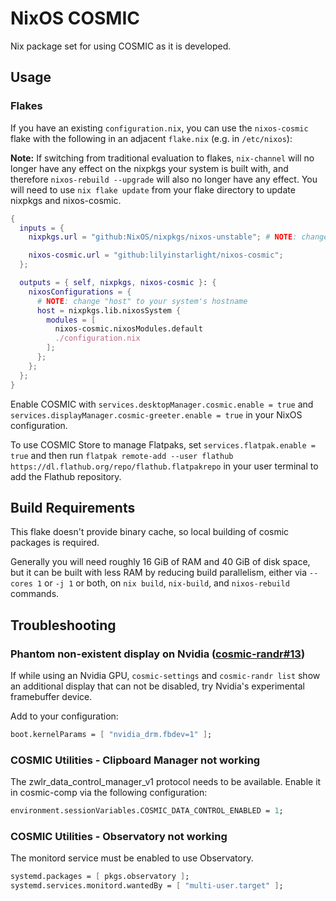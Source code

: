 # NixOS COSMIC

Nix package set for using COSMIC as it is developed.

## Usage

### Flakes

If you have an existing `configuration.nix`, you can use the `nixos-cosmic` flake with the following in an adjacent `flake.nix` (e.g. in `/etc/nixos`):

**Note:** If switching from traditional evaluation to flakes, `nix-channel` will no longer have any effect on the nixpkgs your system is built with, and therefore `nixos-rebuild --upgrade` will also no longer have any effect. You will need to use `nix flake update` from your flake directory to update nixpkgs and nixos-cosmic.

```nix
{
  inputs = {
    nixpkgs.url = "github:NixOS/nixpkgs/nixos-unstable"; # NOTE: change "nixos-unstable" to "nixos-25.05" for stable channel

    nixos-cosmic.url = "github:lilyinstarlight/nixos-cosmic";
  };

  outputs = { self, nixpkgs, nixos-cosmic }: {
    nixosConfigurations = {
      # NOTE: change "host" to your system's hostname
      host = nixpkgs.lib.nixosSystem {
        modules = [
          nixos-cosmic.nixosModules.default
          ./configuration.nix
        ];
      };
    };
  };
}
```

Enable COSMIC with `services.desktopManager.cosmic.enable = true` and `services.displayManager.cosmic-greeter.enable = true` in your NixOS configuration.

To use COSMIC Store to manage Flatpaks, set `services.flatpak.enable = true` and then run `flatpak remote-add --user flathub https://dl.flathub.org/repo/flathub.flatpakrepo` in your user terminal to add the Flathub repository.


## Build Requirements

This flake doesn't provide binary cache, so local building of cosmic packages is required.

Generally you will need roughly 16 GiB of RAM and 40 GiB of disk space, but it can be built with less RAM by reducing build parallelism, either via `--cores 1` or `-j 1` or both, on `nix build`, `nix-build`, and `nixos-rebuild` commands.


## Troubleshooting

### Phantom non-existent display on Nvidia ([cosmic-randr#13](https://github.com/pop-os/cosmic-randr/issues/13))

If while using an Nvidia GPU, `cosmic-settings` and `cosmic-randr list` show an additional display that can not be disabled, try Nvidia's experimental framebuffer device.

Add to your configuration:

```nix
boot.kernelParams = [ "nvidia_drm.fbdev=1" ];
```

### COSMIC Utilities - Clipboard Manager not working

The zwlr\_data\_control\_manager\_v1 protocol needs to be available. Enable it in cosmic-comp via the following configuration:

```nix
environment.sessionVariables.COSMIC_DATA_CONTROL_ENABLED = 1;
```

### COSMIC Utilities - Observatory not working

The monitord service must be enabled to use Observatory.

```nix
systemd.packages = [ pkgs.observatory ];
systemd.services.monitord.wantedBy = [ "multi-user.target" ];
```
